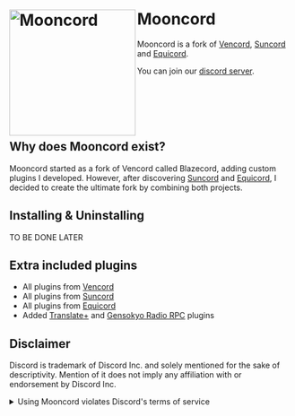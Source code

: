 # Mooncord [<img src="https://api.serversmp.xyz/upload/6696ae127036ecb33d717ada.webp" width="225" align="left" alt="Mooncord">](https://github.com/MoonHQ/Mooncord)

Mooncord is a fork of [Vencord](https://github.com/Vendicated/Vencord), [Suncord](https://github.com/verticalsync/Suncord) and [Equicord](https://github.com/Equicord/Equicord).

You can join our [discord server](https://discord.com/invite/zXnVNWjwvy).<br><br></br></br></br></br>

## Why does Mooncord exist?

Mooncord started as a fork of Vencord called Blazecord, adding custom plugins I developed. However, after discovering <a href="https://github.com/verticalsync/Suncord">Suncord</a> and <a href="https://github.com/Equicord/Equicord">Equicord</a>, I decided to create the ultimate fork by combining both projects.

## Installing & Uninstalling

TO BE DONE LATER

## Extra included plugins

- All plugins from [Vencord](https://github.com/Vendicated/Vencord)
- All plugins from [Suncord](https://github.com/verticalsync/Suncord)
- All plugins from [Equicord](https://github.com/Equicord/Equicord)
- Added [Translate+](https://github.com/ForkPrince/TranslatePlus) and [Gensokyo Radio RPC](https://github.com/ForkPrince/GensokyoRadioRPC) plugins

## Disclaimer

Discord is trademark of Discord Inc. and solely mentioned for the sake of descriptivity.
Mention of it does not imply any affiliation with or endorsement by Discord Inc.

<details>
  <summary>Using Mooncord violates Discord's terms of service</summary>
  Client modifications are against Discord’s Terms of Service.

  However, Discord is pretty indifferent about them and there are no known cases of users getting banned for using client mods! So you should generally be fine as long as you don’t use any plugins that implement abusive behaviour. But no worries, all inbuilt plugins are safe to use!

  Regardless, if your account is very important to you and it getting disabled would be a disaster for you, you should probably not use any client mods (not exclusive to Mooncord), just to be safe

  Additionally, make sure not to post screenshots with Mooncord in a server where you might get banned for it
</details>
